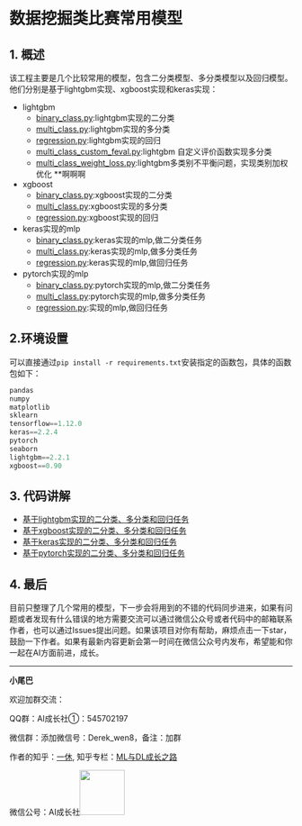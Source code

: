 # 数据挖掘类比赛常用模型

## 1. 概述

该工程主要是几个比较常用的模型，包含二分类模型、多分类模型以及回归模型。他们分别是基于lightgbm实现、xgboost实现和keras实现：

* lightgbm
  * [binary_class.py](./code/lgb/binary_class.py):lightgbm实现的二分类
  * [multi_class.py](./code/lgb/multi_class.py):lightgbm实现的多分类
  * [regression.py](./code/lgb/regression.py):lightgbm实现的回归
  * [multi_class_custom_feval.py](./code/lgb/multi_class_custom_feval.py):lightgbm 自定义评价函数实现多分类
  * [multi_class_weight_loss.py](./code/lgb/multi_class_weight_loss.py):lightgbm多类别不平衡问题，实现类别加权优化
   **啊啊啊 
* xgboost
  * [binary_class.py](./code/xgb/binary_class.py):xgboost实现的二分类
  * [multi_class.py](./code/xgb/multi_class.py):xgboost实现的多分类
  * [regression.py](./code/xgb/regression.py):xgboost实现的回归
* keras实现的mlp
  * [binary_class.py](./code/keras/binary_class.py):keras实现的mlp,做二分类任务
  * [multi_class.py](./code/keras/multi_class.py):keras实现的mlp,做多分类任务
  * [regression.py](./code/keras/regression.py):keras实现的mlp,做回归任务
* pytorch实现的mlp
  * [binary_class.py](./code/pytorch/binary_class.py):pytorch实现的mlp,做二分类任务
  * [multi_class.py](./code/pytorch/multi_class.py):pytorch实现的mlp,做多分类任务
  * [regression.py](./code/pytorch/regression.py):实现的mlp,做回归任务

## 2.环境设置

可以直接通过`pip install -r requirements.txt`安装指定的函数包，具体的函数包如下：

```python
pandas
numpy
matplotlib
sklearn
tensorflow==1.12.0
keras==2.2.4
pytorch
seaborn
lightgbm==2.2.1
xgboost==0.90
```

## 3. 代码讲解

* [基于lightgbm实现的二分类、多分类和回归任务](https://mp.weixin.qq.com/s/t6EpWmLWP81DcJ7AUro3Ng)
* [基于xgboost实现的二分类、多分类和回归任务](https://mp.weixin.qq.com/s/Td0Vrx9YO5rEn66L4C42Zw)
* [基于keras实现的二分类、多分类和回归任务](https://mp.weixin.qq.com/s/XaB1BsLL_Va7dGL0S0rUOQ)
* [基于pytorch实现的二分类、多分类和回归任务](https://zhuanlan.zhihu.com/p/80381974)

## 4. 最后

目前只整理了几个常用的模型，下一步会将用到的不错的代码同步进来，如果有问题或者发现有什么错误的地方需要交流可以通过微信公众号或者代码中的邮箱联系作者，也可以通过Issues提出问题。如果该项目对你有帮助，麻烦点击一下star，鼓励一下作者。如果有最新内容更新会第一时间在微信公众号内发布，希望能和你一起在AI方面前进，成长。

---

**小尾巴**

欢迎加群交流：

QQ群：AI成长社①：545702197

微信群：添加微信号：Derek_wen8，备注：加群

作者的知乎：[一休](https://www.zhihu.com/people/qlmx-61/activities), 知乎专栏：[ML与DL成长之路](https://zhuanlan.zhihu.com/c_1138029910563020800)

微信公号：AI成长社<img src="./result/wx.jpg" width = "80" height = "80" />



